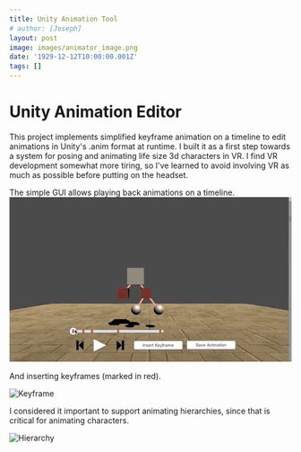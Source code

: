 ```yaml
---
title: Unity Animation Tool
# author: [Joseph]
layout: post
image: images/animator_image.png
date: '1929-12-12T10:00:00.001Z'
tags: []
---
```

Unity Animation Editor
===

This project implements simplified keyframe animation on a timeline to edit animations in Unity's .anim format at runtime.
I built it as a first step towards a system for posing and animating life size 3d characters in VR. I find VR development somewhat more tiring, so I've learned to avoid involving VR as much as possible before putting on the headset.

The simple GUI allows playing back animations on a timeline.
![Playback](./images/playback.gif)

And inserting keyframes (marked in red). 

![Keyframe](./images/insert_keyframe.gif)

I considered it important to support animating hierarchies, since that is critical for animating characters. 

![Hierarchy](./images/hierarchy.gif)
